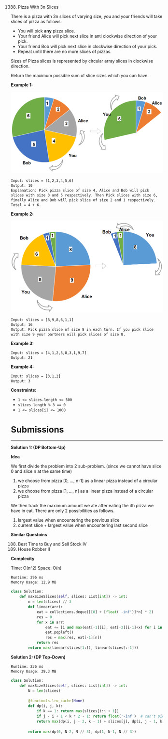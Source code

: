 1388. Pizza With 3n Slices

There is a pizza with 3n slices of varying size, you and your friends will take slices of pizza as follows:

* You will pick **any** pizza slice.
* Your friend Alice will pick next slice in anti clockwise direction of your pick. 
* Your friend Bob will pick next slice in clockwise direction of your pick.
* Repeat until there are no more slices of pizzas.

Sizes of Pizza slices is represented by circular array slices in clockwise direction.

Return the maximum possible sum of slice sizes which you can have.

 

**Example 1:**

![1388_sample_3_1723.png](img/1388_sample_3_1723.png)
```
Input: slices = [1,2,3,4,5,6]
Output: 10
Explanation: Pick pizza slice of size 4, Alice and Bob will pick slices with size 3 and 5 respectively. Then Pick slices with size 6, finally Alice and Bob will pick slice of size 2 and 1 respectively. Total = 4 + 6.
```

**Example 2:**

![1388_sample_4_1723.png](img/1388_sample_4_1723.png)
```
Input: slices = [8,9,8,6,1,1]
Output: 16
Output: Pick pizza slice of size 8 in each turn. If you pick slice with size 9 your partners will pick slices of size 8.
```

**Example 3:**
```
Input: slices = [4,1,2,5,8,3,1,9,7]
Output: 21
```

**Example 4:**
```
Input: slices = [3,1,2]
Output: 3
```

**Constraints:**

* `1 <= slices.length <= 500`
* `slices.length % 3 == 0`
* `1 <= slices[i] <= 1000`

# Submissions
---
**Solution 1: (DP Bottom-Up)**

**Idea**

We first divide the problem into 2 sub-problem. (since we cannot have slice 0 and slice n at the same time)

1. we choose from pizza [0, ..., n-1] as a linear pizza instead of a circular pizza
1. we choose from pizza [1, ..., n] as a linear pizza instead of a circular pizza

We then track the maximum amount we ate after eating the ith pizza we have in eat. There are only 2 possibilities as follows.

1. largest value when encountering the previous slice
1. current slice + largest value when encountering last second slice

**Similar Questoins**

188. Best Time to Buy and Sell Stock IV
213. House Robber II

**Complexity**

Time: O(n^2)
Space: O(n)

```
Runtime: 296 ms
Memory Usage: 12.9 MB
```
```python
class Solution:
    def maxSizeSlices(self, slices: List[int]) -> int:
        n = len(slices) // 3
        def linear(arr):
            eat = collections.deque([[0] + [float('-inf')]*n] * 2)
            res = 0
            for x in arr:
                eat += [i and max(eat[-1][i], eat[-2][i-1]+x) for i in range(n+1)],
                eat.popleft()
                res = max(res, eat[-1][n])
            return res
        return max(linear(slices[1:]), linear(slices[:-1]))
```

**Solution 2: (DP Top-Down)**
```
Runtime: 236 ms
Memory Usage: 39.3 MB
```
```python
class Solution:
    def maxSizeSlices(self, slices: List[int]) -> int:
        N = len(slices)
        
        @functools.lru_cache(None)
        def dp(i, j, k):
            if k == 1: return max(slices[i:j + 1])
            if j - i + 1 < k * 2 - 1: return float('-inf')  # can't pick k times
            return max(dp(i, j - 2, k - 1) + slices[j], dp(i, j - 1, k))  # pick or not pick j slice
        
        return max(dp(0, N-2, N // 3), dp(1, N-1, N // 3))
```